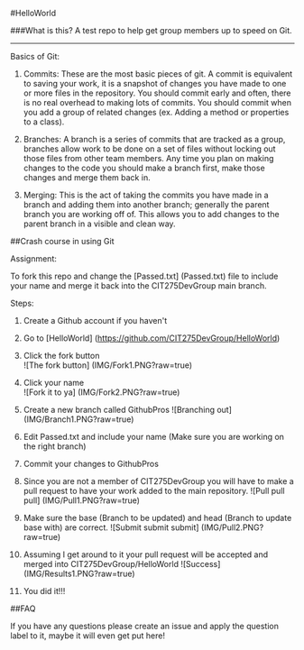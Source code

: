 #HelloWorld

###What is this?
A test repo to help get group members up to speed on Git.

***
Basics of Git:  

1. Commits: These are the most basic pieces of git. A commit is equivalent to saving your work, it is a snapshot of changes you have made to one or more files in the repository. You should commit early and often, there is no real overhead to making lots of commits. You should commit when you add a group of related changes (ex. Adding a method or properties to a class).  

2. Branches: A branch is a series of commits that are tracked as a group, branches allow work to be done on a set of files without locking out those files from other team members. Any time you plan on making changes to the code you should make a branch first, make those changes and merge them back in.  

3. Merging: This is the act of taking the commits you have made in a branch and adding them into another branch; generally the parent branch you are working off of. This allows you to add changes to the parent branch in a visible and clean way.  


##Crash course in using Git

Assignment:  
  
To fork this repo and change the [Passed.txt] (Passed.txt) file to include your name and merge it back into the CIT275DevGroup main branch.

Steps:

1. Create a Github account if you haven't

2. Go to [HelloWorld] (https://github.com/CIT275DevGroup/HelloWorld)

3. Click the fork button  
![The fork button] (IMG/Fork1.PNG?raw=true)  
4. Click your name  
![Fork it to ya] (IMG/Fork2.PNG?raw=true)
5. Create a new branch called GithubPros
![Branching out] (IMG/Branch1.PNG?raw=true)

6. Edit Passed.txt and include your name (Make sure you are working on the right branch)

7. Commit your changes to GithubPros

8. Since you are not a member of CIT275DevGroup you will have to make a pull request to have your work added to the main repository.
![Pull pull pull] (IMG/Pull1.PNG?raw=true)
99. Make sure the base (Branch to be updated) and head (Branch to update base with) are correct.
![Submit submit submit] (IMG/Pull2.PNG?raw=true)
9. Assuming I get around to it your pull request will be accepted and merged into CIT275DevGroup/HelloWorld
![Success] (IMG/Results1.PNG?raw=true)
10. You did it!!!


##FAQ

If you have any questions please create an issue and apply the question label to it, maybe it will even get put here!
